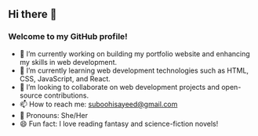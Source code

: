 ## Hi there 👋

<!--
**sweetdaisy35/sweetdaisy35** is a ✨ _special_ ✨ repository because its `README.md` (this file) appears on your GitHub profile.
-->

### Welcome to my GitHub profile!

- 🔭 I’m currently working on building my portfolio website and enhancing my skills in web development.
- 🌱 I’m currently learning web development technologies such as HTML, CSS, JavaScript, and React.
- 👯 I’m looking to collaborate on web development projects and open-source contributions.
- 📫 How to reach me: [suboohisayeed@gmail.com](mailto:suboohisayeed@gmail.com)
- 🎀 Pronouns: She/Her
- 😄 Fun fact: I love reading fantasy and science-fiction novels! 
